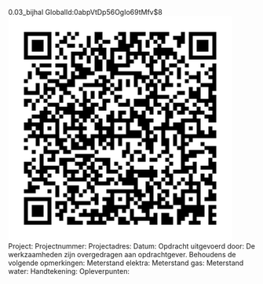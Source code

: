 0.03_bijhal
GlobalId:0abpVtDp56OgIo69tMfv$8
![picture](https://github.com/C-Claus/Data-Files/blob/master/QR_codes/KDV/0.03_bijhal.png)
Project:
Projectnummer:
Projectadres:
Datum:
Opdracht uitgevoerd door:
De werkzaamheden zijn overgedragen aan opdrachtgever. Behoudens de volgende opmerkingen:
Meterstand elektra:
Meterstand gas:
Meterstand water:
Handtekening:
Opleverpunten:
